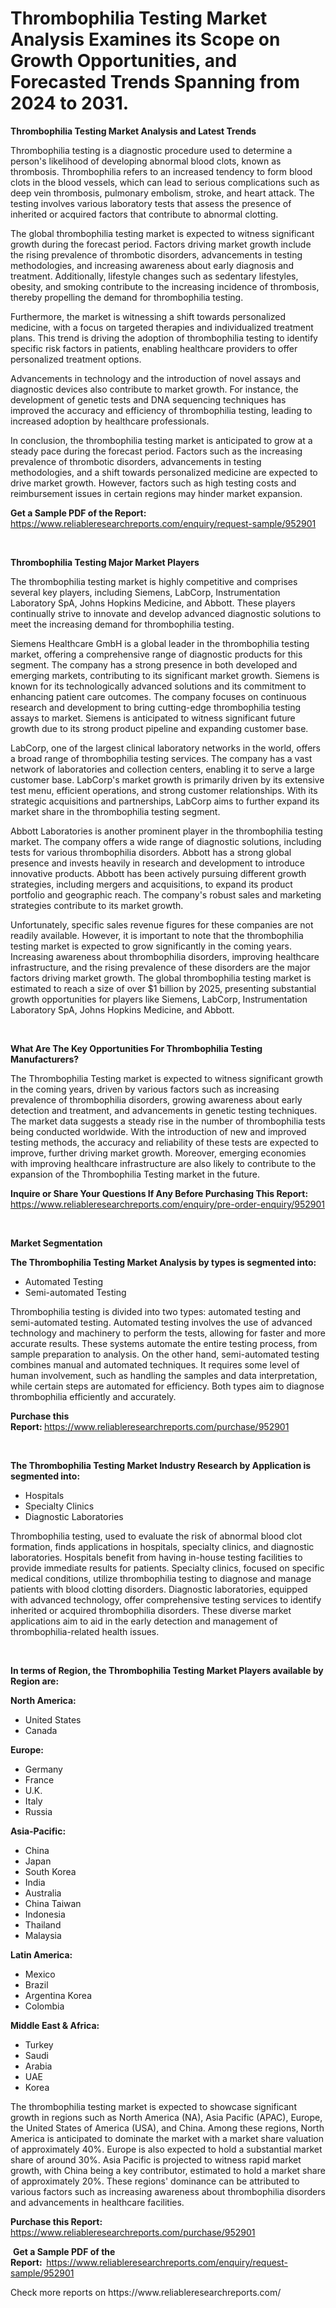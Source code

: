 <p><h1>Thrombophilia Testing Market Analysis Examines its Scope on Growth Opportunities, and Forecasted Trends Spanning from 2024 to 2031.</h1></p><p><strong>Thrombophilia Testing Market Analysis and Latest Trends</strong></p>
<p><p>Thrombophilia testing is a diagnostic procedure used to determine a person's likelihood of developing abnormal blood clots, known as thrombosis. Thrombophilia refers to an increased tendency to form blood clots in the blood vessels, which can lead to serious complications such as deep vein thrombosis, pulmonary embolism, stroke, and heart attack. The testing involves various laboratory tests that assess the presence of inherited or acquired factors that contribute to abnormal clotting.</p><p>The global thrombophilia testing market is expected to witness significant growth during the forecast period. Factors driving market growth include the rising prevalence of thrombotic disorders, advancements in testing methodologies, and increasing awareness about early diagnosis and treatment. Additionally, lifestyle changes such as sedentary lifestyles, obesity, and smoking contribute to the increasing incidence of thrombosis, thereby propelling the demand for thrombophilia testing.</p><p>Furthermore, the market is witnessing a shift towards personalized medicine, with a focus on targeted therapies and individualized treatment plans. This trend is driving the adoption of thrombophilia testing to identify specific risk factors in patients, enabling healthcare providers to offer personalized treatment options.</p><p>Advancements in technology and the introduction of novel assays and diagnostic devices also contribute to market growth. For instance, the development of genetic tests and DNA sequencing techniques has improved the accuracy and efficiency of thrombophilia testing, leading to increased adoption by healthcare professionals.</p><p>In conclusion, the thrombophilia testing market is anticipated to grow at a steady pace during the forecast period. Factors such as the increasing prevalence of thrombotic disorders, advancements in testing methodologies, and a shift towards personalized medicine are expected to drive market growth. However, factors such as high testing costs and reimbursement issues in certain regions may hinder market expansion.</p></p>
<p><strong>Get a Sample PDF of the Report:&nbsp;</strong> <a href="https://www.reliableresearchreports.com/enquiry/request-sample/952901">https://www.reliableresearchreports.com/enquiry/request-sample/952901</a></p>
<p>&nbsp;</p>
<p><strong>Thrombophilia Testing Major Market Players</strong></p>
<p><p>The thrombophilia testing market is highly competitive and comprises several key players, including Siemens, LabCorp, Instrumentation Laboratory SpA, Johns Hopkins Medicine, and Abbott. These players continually strive to innovate and develop advanced diagnostic solutions to meet the increasing demand for thrombophilia testing.</p><p>Siemens Healthcare GmbH is a global leader in the thrombophilia testing market, offering a comprehensive range of diagnostic products for this segment. The company has a strong presence in both developed and emerging markets, contributing to its significant market growth. Siemens is known for its technologically advanced solutions and its commitment to enhancing patient care outcomes. The company focuses on continuous research and development to bring cutting-edge thrombophilia testing assays to market. Siemens is anticipated to witness significant future growth due to its strong product pipeline and expanding customer base.</p><p>LabCorp, one of the largest clinical laboratory networks in the world, offers a broad range of thrombophilia testing services. The company has a vast network of laboratories and collection centers, enabling it to serve a large customer base. LabCorp's market growth is primarily driven by its extensive test menu, efficient operations, and strong customer relationships. With its strategic acquisitions and partnerships, LabCorp aims to further expand its market share in the thrombophilia testing segment.</p><p>Abbott Laboratories is another prominent player in the thrombophilia testing market. The company offers a wide range of diagnostic solutions, including tests for various thrombophilia disorders. Abbott has a strong global presence and invests heavily in research and development to introduce innovative products. Abbott has been actively pursuing different growth strategies, including mergers and acquisitions, to expand its product portfolio and geographic reach. The company's robust sales and marketing strategies contribute to its market growth. </p><p>Unfortunately, specific sales revenue figures for these companies are not readily available. However, it is important to note that the thrombophilia testing market is expected to grow significantly in the coming years. Increasing awareness about thrombophilia disorders, improving healthcare infrastructure, and the rising prevalence of these disorders are the major factors driving market growth. The global thrombophilia testing market is estimated to reach a size of over $1 billion by 2025, presenting substantial growth opportunities for players like Siemens, LabCorp, Instrumentation Laboratory SpA, Johns Hopkins Medicine, and Abbott.</p></p>
<p>&nbsp;</p>
<p><strong>What Are The Key Opportunities For Thrombophilia Testing Manufacturers?</strong></p>
<p><p>The Thrombophilia Testing market is expected to witness significant growth in the coming years, driven by various factors such as increasing prevalence of thrombophilia disorders, growing awareness about early detection and treatment, and advancements in genetic testing techniques. The market data suggests a steady rise in the number of thrombophilia tests being conducted worldwide. With the introduction of new and improved testing methods, the accuracy and reliability of these tests are expected to improve, further driving market growth. Moreover, emerging economies with improving healthcare infrastructure are also likely to contribute to the expansion of the Thrombophilia Testing market in the future.</p></p>
<p><strong>Inquire or Share Your Questions If Any Before Purchasing This Report:</strong> <a href="https://www.reliableresearchreports.com/enquiry/pre-order-enquiry/952901">https://www.reliableresearchreports.com/enquiry/pre-order-enquiry/952901</a></p>
<p>&nbsp;</p>
<p><strong>Market Segmentation</strong></p>
<p><strong>The Thrombophilia Testing Market Analysis by types is segmented into:</strong></p>
<p><ul><li>Automated Testing</li><li>Semi-automated Testing</li></ul></p>
<p><p>Thrombophilia testing is divided into two types: automated testing and semi-automated testing. Automated testing involves the use of advanced technology and machinery to perform the tests, allowing for faster and more accurate results. These systems automate the entire testing process, from sample preparation to analysis. On the other hand, semi-automated testing combines manual and automated techniques. It requires some level of human involvement, such as handling the samples and data interpretation, while certain steps are automated for efficiency. Both types aim to diagnose thrombophilia efficiently and accurately.</p></p>
<p><strong>Purchase this Report:&nbsp;</strong><a href="https://www.reliableresearchreports.com/purchase/952901">https://www.reliableresearchreports.com/purchase/952901</a></p>
<p>&nbsp;</p>
<p><strong>The Thrombophilia Testing Market Industry Research by Application is segmented into:</strong></p>
<p><ul><li>Hospitals</li><li>Specialty Clinics</li><li>Diagnostic Laboratories</li></ul></p>
<p><p>Thrombophilia testing, used to evaluate the risk of abnormal blood clot formation, finds applications in hospitals, specialty clinics, and diagnostic laboratories. Hospitals benefit from having in-house testing facilities to provide immediate results for patients. Specialty clinics, focused on specific medical conditions, utilize thrombophilia testing to diagnose and manage patients with blood clotting disorders. Diagnostic laboratories, equipped with advanced technology, offer comprehensive testing services to identify inherited or acquired thrombophilia disorders. These diverse market applications aim to aid in the early detection and management of thrombophilia-related health issues.</p></p>
<p>&nbsp;</p>
<p><strong>In terms of Region, the Thrombophilia Testing Market Players available by Region are:</strong></p>
<p>
    <p> <strong> North America: </strong>
        <ul>
            <li>United States</li>
            <li>Canada</li>
        </ul>
        </p> 
    <p> <strong> Europe: </strong>
        <ul>
            <li>Germany</li>
            <li>France</li>
            <li>U.K.</li>
            <li>Italy</li>
            <li>Russia</li>
        </ul>
        </p> 
    <p> <strong> Asia-Pacific: </strong>
        <ul>
            <li>China</li>
            <li>Japan</li>
            <li>South Korea</li>
            <li>India</li>
            <li>Australia</li>
            <li>China Taiwan</li>
            <li>Indonesia</li>
            <li>Thailand</li>
            <li>Malaysia</li>
        </ul>
        </p> 
    <p> <strong> Latin America: </strong>
        <ul>
            <li>Mexico</li>
            <li>Brazil</li>
            <li>Argentina Korea</li>
            <li>Colombia</li>
        </ul>
        </p> 
    <p> <strong> Middle East & Africa: </strong>
        <ul>
            <li>Turkey</li>
            <li>Saudi</li>
            <li>Arabia</li>
            <li>UAE</li>
            <li>Korea</li>
        </ul>
    </p>
    </p>
<p><p>The thrombophilia testing market is expected to showcase significant growth in regions such as North America (NA), Asia Pacific (APAC), Europe, the United States of America (USA), and China. Among these regions, North America is anticipated to dominate the market with a market share valuation of approximately 40%. Europe is also expected to hold a substantial market share of around 30%. Asia Pacific is projected to witness rapid market growth, with China being a key contributor, estimated to hold a market share of approximately 20%. These regions' dominance can be attributed to various factors such as increasing awareness about thrombophilia disorders and advancements in healthcare facilities.</p></p>
<p><strong>Purchase this Report: </strong><a href="https://www.reliableresearchreports.com/purchase/952901">https://www.reliableresearchreports.com/purchase/952901</a></p>
<p>&nbsp;<strong>Get a Sample PDF of the Report:&nbsp;&nbsp;</strong><a href="https://www.reliableresearchreports.com/enquiry/request-sample/952901">https://www.reliableresearchreports.com/enquiry/request-sample/952901</a></p>
<p><strong></strong></p>
<p>Check more reports on https://www.reliableresearchreports.com/</p>